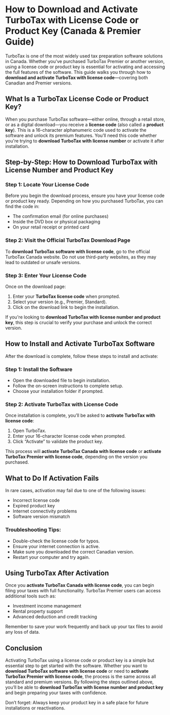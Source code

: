 # How to Download and Activate TurboTax with License Code or Product Key (Canada & Premier Guide)

TurboTax is one of the most widely used tax preparation software solutions in Canada. Whether you’ve purchased TurboTax Premier or another version, using a license code or product key is essential for activating and accessing the full features of the software. This guide walks you through how to **download and activate TurboTax with license code**—covering both Canadian and Premier versions.


## What Is a TurboTax License Code or Product Key?

When you purchase TurboTax software—either online, through a retail store, or as a digital download—you receive a **license code** (also called a **product key**). This is a 16-character alphanumeric code used to activate the software and unlock its premium features. You’ll need this code whether you're trying to **download TurboTax with license number** or activate it after installation.


## Step-by-Step: How to Download TurboTax with License Number and Product Key

### Step 1: Locate Your License Code

Before you begin the download process, ensure you have your license code or product key ready. Depending on how you purchased TurboTax, you can find the code in:

* The confirmation email (for online purchases)
* Inside the DVD box or physical packaging
* On your retail receipt or printed card

### Step 2: Visit the Official TurboTax Download Page

To **download TurboTax software with license code**, go to the official TurboTax Canada website. Do not use third-party websites, as they may lead to outdated or unsafe versions.

### Step 3: Enter Your License Code

Once on the download page:

1. Enter your **TurboTax license code** when prompted.
2. Select your version (e.g., Premier, Standard).
3. Click on the download link to begin the installation.

If you're looking to **download TurboTax with license number and product key**, this step is crucial to verify your purchase and unlock the correct version.


## How to Install and Activate TurboTax Software

After the download is complete, follow these steps to install and activate:

### Step 1: Install the Software

* Open the downloaded file to begin installation.
* Follow the on-screen instructions to complete setup.
* Choose your installation folder if prompted.

### Step 2: Activate TurboTax with License Code

Once installation is complete, you’ll be asked to **activate TurboTax with license code**:

1. Open TurboTax.
2. Enter your 16-character license code when prompted.
3. Click “Activate” to validate the product key.

This process will **activate TurboTax Canada with license code** or **activate TurboTax Premier with license code**, depending on the version you purchased.


## What to Do If Activation Fails

In rare cases, activation may fail due to one of the following issues:

* Incorrect license code
* Expired product key
* Internet connectivity problems
* Software version mismatch

### Troubleshooting Tips:

* Double-check the license code for typos.
* Ensure your internet connection is active.
* Make sure you downloaded the correct Canadian version.
* Restart your computer and try again.


## Using TurboTax After Activation

Once you **activate TurboTax Canada with license code**, you can begin filing your taxes with full functionality. TurboTax Premier users can access additional tools such as:

* Investment income management
* Rental property support
* Advanced deduction and credit tracking

Remember to save your work frequently and back up your tax files to avoid any loss of data.


## Conclusion

Activating TurboTax using a license code or product key is a simple but essential step to get started with the software. Whether you want to **download TurboTax software with license code** or need to **activate TurboTax Premier with license code**, the process is the same across all standard and premium versions. By following the steps outlined above, you’ll be able to **download TurboTax with license number and product key** and begin preparing your taxes with confidence.

Don’t forget: Always keep your product key in a safe place for future installations or reactivations.

